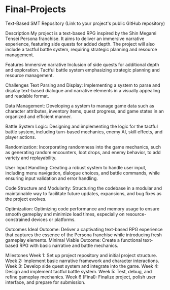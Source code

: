 # Final-Projects
Text-Based SMT
Repository
(Link to your project's public GitHub repository)

Description
My project is a text-based RPG inspired by the Shin Megami Tensei Persona franchise. It aims to deliver an immersive narrative experience, featuring side quests for added depth. The project will also include a tactful battle system, requiring strategic planning and resource management.

Features
Immersive narrative 
Inclusion of side quests for additional depth and exploration.
Tactful battle system emphasizing strategic planning and resource management.

Challenges
Text Parsing and Display: Implementing a system to parse and display text-based dialogue and narrative elements in a visually appealing and readable format.

Data Management: Developing a system to manage game data such as character attributes, inventory items, quest progress, and game states in an organized and efficient manner.

Battle System Logic: Designing and implementing the logic for the tactful battle system, including turn-based mechanics, enemy AI, skill effects, and player actions.

Randomization: Incorporating randomness into the game mechanics, such as generating random encounters, loot drops, and enemy behavior, to add variety and replayability.

User Input Handling: Creating a robust system to handle user input, including menu navigation, dialogue choices, and battle commands, while ensuring input validation and error handling.

Code Structure and Modularity: Structuring the codebase in a modular and maintainable way to facilitate future updates, expansions, and bug fixes as the project evolves.

Optimization: Optimizing code performance and memory usage to ensure smooth gameplay and minimize load times, especially on resource-constrained devices or platforms.


Outcomes
Ideal Outcome: Deliver a captivating text-based RPG experience that captures the essence of the Persona franchise while introducing fresh gameplay elements.
Minimal Viable Outcome: Create a functional text-based RPG with basic narrative and battle mechanics.


Milestones
Week 1: Set up project repository and initial project structure.
Week 2: Implement basic narrative framework and character interactions.
Week 3: Develop side quest system and integrate into the game.
Week 4: Design and implement tactful battle system.
Week 5: Test, debug, and refine gameplay mechanics.
Week 6 (Final): Finalize project, polish user interface, and prepare for submission.
